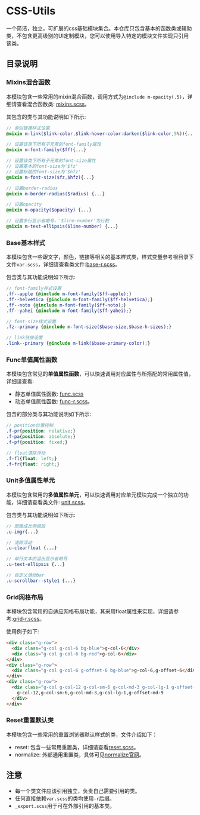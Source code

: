 # CSS-Utils

一个简洁，独立，可扩展的css基础模块集合。本仓库只包含基本的函数类或辅助类，不包含更高级别的UI定制模块，您可以使用导入特定的模块文件实现只引用该类。

## 目录说明

### Mixins混合函数

本模块包含一些常用的mixin混合函数，调用方式为`@include m-opacity(.5)`，详细请查看混合函数类: [mixins.scss](./mixins/mixins.scss)。

其包含的类与其功能说明如下所示:

```scss
// 类似链接样式设置
@mixin m-link($link-color,$link-hover-color:darken($link-color,5%)){...}

// 设置该类下所有子元素的font-family属性
@mixin m-font-family($ff){...}

// 设置该类下所有子元素的font-size属性
// 设置基本的font-size为'$fz'
// 设置标题的font-size为'$hfz'
@mixin m-font-size($fz,$hfz){...}

// 设置border-radius
@mixin m-border-radius($radius) {...}

// 设置opacity
@mixin m-opacity($opacity) {...}

// 设置多行显示省略号，'$line-number'为行数
@mixin m-text-ellipsis($line-number) {...}  
```

### Base基本样式

本模块包含一些跟文字，颜色，链接等相关的基本样式类，样式变量参考根目录下文件`var.scss`，详细请查看类文件:[base-r.scss](./base/base-r.scss)。

包含类与其功能说明如下所示:

```scss
// font-family样式设置
.ff--apple {@include m-font-family($ff-apple);}
.ff--helvetica {@include m-font-family($ff-helvetica);}
.ff--noto {@include m-font-family($ff-noto);}
.ff--yahei {@include m-font-family($ff-yahei);}

// font-size样式设置
.fz--primary {@include m-font-size($base-size,$base-h-sizes);}

// link链接设置
.link--primary {@include m-link($base-primary-color);}
```

### Func单值属性函数

本模块包含常见的**单值属性函数**，可以快速调用对应属性与所搭配的常用属性值，详细请查看:

- 静态单值属性函数: [func.scss](./func/func.scss)
- 动态单值属性函数: [func-r.scss](./func/func-r.scss)。

包含的部分类与其功能说明如下所示:

```scss
// position位置控制
.f-pr{position: relative;}
.f-pa{position: absolute;}
.f-pf{position: fixed;}

// float清除浮动
.f-fl{float: left;}
.f-fr{float: right;}
```

### Unit多值属性单元

本模块包含常用的**多值属性单元**，可以快速调用对应单元模块完成一个独立的功能，详细请查看类文件: [unit.scss](./unit/unit.scss)。

包含类与其功能说明如下所示:

```scss
// 图像成比例缩放
.u-imgr{...}

// 清除浮动
.u-clearfloat {...}

// 单行文本的溢出显示省略号
.u-text-ellipsis {...}

// 自定义滑动bar
.u-scrollbar--style1 {...}
```

### Grid网格布局

本模块包含常用的自适应网格布局功能，其采用float属性来实现，详细请参考:[grid-r.scss](./grid/grid-r.scss)。

使用例子如下:

```html
<div class="g-row">
  <div class="g-col g-col-6 bg-blue">g-col-6</div>
  <div class="g-col g-col-6 bg-red">g-col-6</div>
</div>
<div class="g-row">
  <div class="g-col g-col-6 g-offset-6 bg-blue">g-col-6,g-offset-6</div>
</div>
<div class="g-row">
  <div class="g-col g-col-12 g-col-sm-6 g-col-md-3 g-col-lg-1 g-offset-md-9 bg-red ">
    g-col-12,g-col-sm-6,g-col-md-3,g-col-lg-1,g-offset-md-9
  </div>
</div>
```

### Reset重置默认类

本模块包含一些常用的重置浏览器默认样式的类，文件介绍如下：

  - reset: 包含一些常用重置类，详细请查看[reset.scss](./reset/reset.scss)。
  - normalize: 外部通用重置类，具体可见[normalize官网](https://necolas.github.io/normalize.css/)。

## 注意

- 每一个类文件应该引用独立，负责自己需要引用的类。
- 任何直接依赖`var.scss`的类均使用`-r`后缀。
- `_export.scss`用于可在外部引用的基本类。
